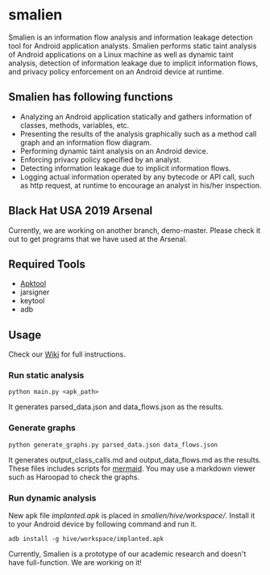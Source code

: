 # smalien

Smalien is an information flow analysis and information leakage detection tool for Android application analysts. Smalien performs static taint analysis of Android applications on a Linux machine as well as dynamic taint analysis, detection of information leakage due to implicit information flows, and privacy policy enforcement on an Android device at runtime.

## Smalien has following functions
- Analyzing an Android application statically and gathers information of classes, methods, variables, etc.
- Presenting the results of the analysis graphically such as a method call graph and an information flow diagram.
- Performing dynamic taint analysis on an Android device.
- Enforcing privacy policy specified by an analyst.
- Detecting information leakage due to implicit information flows.
- Logging actual information operated by any bytecode or API call, such as http request, at runtime to encourage an analyst in his/her inspection.

## Black Hat USA 2019 Arsenal
Currently, we are working on another branch, demo-master. Please check it out to get programs that we have used at the Arsenal.

## Required Tools
- [Apktool](https://ibotpeaches.github.io/Apktool/)
- jarsigner
- keytool
- adb

## Usage
Check our [Wiki](https://github.com/h1nayoshi/smalien/wiki) for full instructions.
### Run static analysis
```
python main.py <apk_path>
```
It generates parsed_data.json and data_flows.json as the results.

### Generate graphs
```
python generate_graphs.py parsed_data.json data_flows.json
```
It generates output_class_calls.md and output_data_flows.md as the results. These files includes scripts for [mermaid](https://mermaidjs.github.io). You may use a markdown viewer such as Haroopad to check the graphs.

### Run dynamic analysis
New apk file *implanted.apk* is placed in *smalien/hive/workspace/*. Install it to your Android device by following command and run it.
```
adb install -g hive/workspace/implanted.apk
```

Currently, Smalien is a prototype of our academic research and doesn't have full-function. We are working on it!

